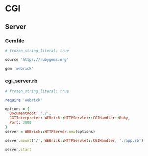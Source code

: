 # CGI

## Server

### Gemfile

```ruby
# frozen_string_literal: true

source 'https://rubygems.org'

gem 'webrick'
```

### cgi_server.rb

```ruby
# frozen_string_literal: true

require 'webrick'

options = {
  DocumentRoot: './',
  CGIInterpreter: WEBrick::HTTPServlet::CGIHandler::Ruby,
  Port: 3000
}
server = WEBrick::HTTPServer.new(options)

server.mount('/', WEBrick::HTTPServlet::CGIHandler, './app.rb')

server.start
```
